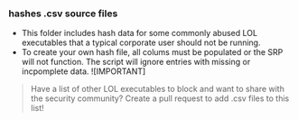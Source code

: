 ### hashes .csv source files
- This folder includes hash data for some commonly abused LOL executables that a typical corporate user should not be running.  
- To create your own hash file, all colums must be populated or the SRP will not function.  The script will ignore entries with missing or incpomplete data.
![IMPORTANT]
> Have a list of other LOL executables to block and want to share with the security community?
  > Create a pull request to add .csv files to this list!
